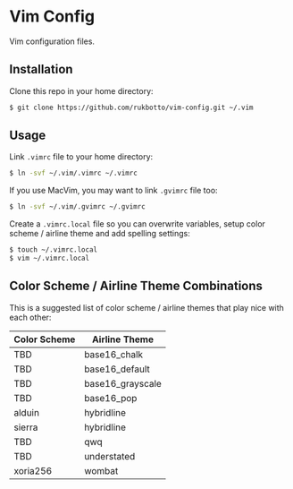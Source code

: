 # Vim Config

Vim configuration files.

## Installation

Clone this repo in your home directory:

```bash
$ git clone https://github.com/rukbotto/vim-config.git ~/.vim
```

## Usage

Link `.vimrc` file to your home directory:

```bash
$ ln -svf ~/.vim/.vimrc ~/.vimrc
```

If you use MacVim, you may want to link `.gvimrc` file too:

```bash
$ ln -svf ~/.vim/.gvimrc ~/.gvimrc
```

Create a `.vimrc.local` file so you can overwrite variables, setup color scheme
/ airline theme and add spelling settings:

```bash
$ touch ~/.vimrc.local
$ vim ~/.vimrc.local
```

## Color Scheme / Airline Theme Combinations

This is a suggested list of color scheme / airline themes that play nice with
each other:

|Color Scheme|Airline Theme|
|------------|-------------|
|TBD|base16_chalk|
|TBD|base16_default|
|TBD|base16_grayscale|
|TBD|base16_pop|
|alduin|hybridline|
|sierra|hybridline|
|TBD|qwq|
|TBD|understated|
|xoria256|wombat|

